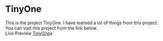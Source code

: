 # TinyOne

<p>This is the project TinyOne. I have learned a lot of things from this project. You can visit this project from the link below. <br> 
Live Preview <a href="https://nazmulhossainxi9.github.io/TinyOne/">TinyOne</a>a
</p>
